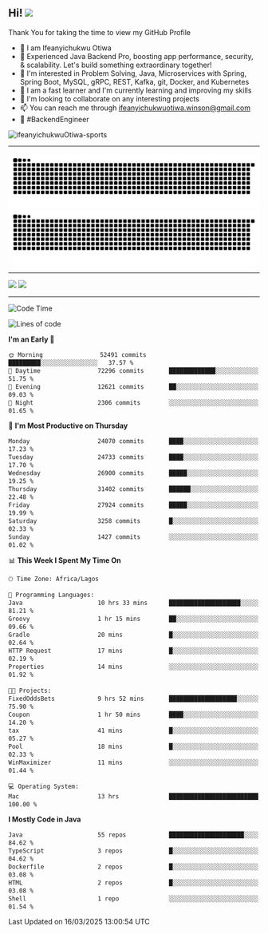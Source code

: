 <!-- BLOG-POST-LIST:START --><!-- BLOG-POST-LIST:END -->

## Hi! <img src="https://media.giphy.com/media/hvRJCLFzcasrR4ia7z/giphy.gif" width="4%"> 

Thank You for taking the time to view my GitHub Profile

- 👋 I am Ifeanyichukwu Otiwa
- 🚀 Experienced Java Backend Pro, boosting app performance, security, & scalability. Let's build something extraordinary together!
- 👀 I'm interested in Problem Solving, Java, Microservices with Spring, Spring Boot, MySQL, gRPC, REST, Kafka, git, Docker, and Kubernetes
- 🌱 I am a fast learner and I'm currently learning and improving my skills
- 💞️ I'm looking to collaborate on any interesting projects
- 📫 You can reach me through ifeanyichukwuotiwa.winson@gmail.com
- 🚀 #BackendEngineer

<p align="left" marginTop="10px"> <img src="https://komarev.com/ghpvc/?username=ifeanyichukwuOtiwa-sports&label=Profile%20views&color=0e75b6&style=for-the-badge" alt="ifeanyichukwuOtiwa-sports" /> </p>

***

<!--🐍📈SNAKEGRAPH / 🌐WEBSITE: https://github.com/Platane/snk -->
![github contribution grid snake animation](https://raw.githubusercontent.com/ifeanyichukwuOtiwa-sports/ifeanyichukwuOtiwa-sports/output/github-contribution-grid-snake-dark.svg#gh-dark-mode-only)![github contribution grid snake animation](https://raw.githubusercontent.com/ifeanyichukwuOtiwa-sports/ifeanyichukwuOtiwa-sports/output/github-contribution-grid-snake.svg#gh-light-mode-only)

***

<p float="left">
  <img float="left" src="https://github-readme-stats.vercel.app/api?username=ifeanyichukwuOtiwa-sports&count_private=true&include_all_commits=true&theme=react&show_icons=true" />
  <img float="right" src="https://github-readme-stats.vercel.app/api/top-langs/?username=ifeanyichukwuOtiwa-sports&layout=compact&show_icons=true&theme=react" /> 
</p>

***



<!--START_SECTION:waka-->
![Code Time](http://img.shields.io/badge/Code%20Time-3%2C541%20hrs%2034%20mins-blue)

![Lines of code](https://img.shields.io/badge/From%20Hello%20World%20I%27ve%20Written-41.2%20million%20lines%20of%20code-blue)

**I'm an Early 🐤** 

```text
🌞 Morning                52491 commits       █████████░░░░░░░░░░░░░░░░   37.57 % 
🌆 Daytime                72296 commits       █████████████░░░░░░░░░░░░   51.75 % 
🌃 Evening                12621 commits       ██░░░░░░░░░░░░░░░░░░░░░░░   09.03 % 
🌙 Night                  2306 commits        ░░░░░░░░░░░░░░░░░░░░░░░░░   01.65 % 
```
📅 **I'm Most Productive on Thursday** 

```text
Monday                   24070 commits       ████░░░░░░░░░░░░░░░░░░░░░   17.23 % 
Tuesday                  24733 commits       ████░░░░░░░░░░░░░░░░░░░░░   17.70 % 
Wednesday                26900 commits       █████░░░░░░░░░░░░░░░░░░░░   19.25 % 
Thursday                 31402 commits       ██████░░░░░░░░░░░░░░░░░░░   22.48 % 
Friday                   27924 commits       █████░░░░░░░░░░░░░░░░░░░░   19.99 % 
Saturday                 3258 commits        █░░░░░░░░░░░░░░░░░░░░░░░░   02.33 % 
Sunday                   1427 commits        ░░░░░░░░░░░░░░░░░░░░░░░░░   01.02 % 
```


📊 **This Week I Spent My Time On** 

```text
🕑︎ Time Zone: Africa/Lagos

💬 Programming Languages: 
Java                     10 hrs 33 mins      ████████████████████░░░░░   81.21 % 
Groovy                   1 hr 15 mins        ██░░░░░░░░░░░░░░░░░░░░░░░   09.66 % 
Gradle                   20 mins             █░░░░░░░░░░░░░░░░░░░░░░░░   02.64 % 
HTTP Request             17 mins             █░░░░░░░░░░░░░░░░░░░░░░░░   02.19 % 
Properties               14 mins             ░░░░░░░░░░░░░░░░░░░░░░░░░   01.92 % 

🐱‍💻 Projects: 
FixedOddsBets            9 hrs 52 mins       ███████████████████░░░░░░   75.90 % 
Coupon                   1 hr 50 mins        ████░░░░░░░░░░░░░░░░░░░░░   14.20 % 
tax                      41 mins             █░░░░░░░░░░░░░░░░░░░░░░░░   05.27 % 
Pool                     18 mins             █░░░░░░░░░░░░░░░░░░░░░░░░   02.33 % 
WinMaximizer             11 mins             ░░░░░░░░░░░░░░░░░░░░░░░░░   01.44 % 

💻 Operating System: 
Mac                      13 hrs              █████████████████████████   100.00 % 
```

**I Mostly Code in Java** 

```text
Java                     55 repos            █████████████████████░░░░   84.62 % 
TypeScript               3 repos             █░░░░░░░░░░░░░░░░░░░░░░░░   04.62 % 
Dockerfile               2 repos             █░░░░░░░░░░░░░░░░░░░░░░░░   03.08 % 
HTML                     2 repos             █░░░░░░░░░░░░░░░░░░░░░░░░   03.08 % 
Shell                    1 repo              ░░░░░░░░░░░░░░░░░░░░░░░░░   01.54 % 
```




 Last Updated on 16/03/2025 13:00:54 UTC
<!--END_SECTION:waka-->

<!--
<p align="center">
![trophy](https://github-profile-trophy.vercel.app/?username=ifeanyichukwuOtiwa-sports&theme=onedark) (https://github.com/ryo-ma/github-profile-trophy)
</p>
-->

<!---
ifeanyi-otiwa/ifeanyi-otiwa is a ✨ special ✨ repository because its `README.md` (this file) appears on your GitHub profile.
You can click the Preview link to take a look at your changes.
--->
